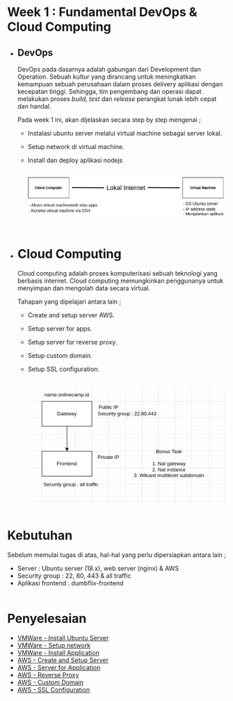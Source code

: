 # **Week 1 : Fundamental DevOps & Cloud Computing**

- ## **DevOps**
  
  DevOps pada dasarnya adalah gabungan dari Development dan Operation. Sebuah kultur yang dirancang untuk meningkatkan kemampuan sebuah perusahaan dalam proses delivery aplikasi dengan kecepatan tinggi. Sehingga, tim pengembang dan operasi dapat melakukan proses *build, test* dan *release* perangkat lunak lebih cepat dan handal. <br>
  
  Pada week 1 ini, akan dijelaskan secara step by step mengenai ;

  - Instalasi ubuntu server melalui virtual machine sebagai server lokal.
  - Setup network di virtual machine.
  - Install dan deploy aplikasi nodejs <br><br>

    ![arsitektur](arsitektur.png) <br><br>

- # **Cloud Computing**

  Cloud computing adalah proses komputerisasi sebuah teknologi yang berbasis internet. Cloud computing memungkinkan penggunanya untuk menyimpan dan mengolah data secara virtual.

  Tahapan yang dipelajari antara lain ;

  - Create and setup server AWS.
  - Setup server for apps.
  - Setup server for reverse proxy.
  - Setup custom domain.
  - Setup SSL configuration. <br><br>

    ![arsitektur2](arsitektur2.png) <br><br>

# **Kebutuhan**

Sebelum memulai tugas di atas, hal-hal yang perlu dipersiapkan antara lain ;

- Server : Ubuntu server (18.x), web server (nginx) & AWS
- Security group : 22, 80, 443 & all traffic
- Aplikasi frontend : dumbflix-frontend <br><br>

# **Penyelesaian**

- [VMWare - Install Ubuntu Server](VMWare-Install-Ubuntu-Server.md)
- [VMWare - Setup network](VMWare-Setup-Network.md)
- [VMWare - Install Application](VMWare-Install-Application.md)
- [AWS - Create and Setup Server](AWS-Create-and-Setup-Server.md)
- [AWS - Server for Application](AWS-Server-for-Application.md)
- [AWS - Reverse Proxy](AWS-Reverse-Proxy.md)
- [AWS - Custom Domain](AWS-Custom-Domain.md)
- [AWS - SSL Configuration](AWS-SSL-Configuration.md)